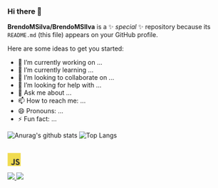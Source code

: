 ### Hi there 👋


**BrendoMSilva/BrendoMSIlva** is a ✨ _special_ ✨ repository because its `README.md` (this file) appears on your GitHub profile.

Here are some ideas to get you started:

- 🔭 I’m currently working on ...
- 🌱 I’m currently learning ...
- 👯 I’m looking to collaborate on ...
- 🤔 I’m looking for help with ...
- 💬 Ask me about ...
- 📫 How to reach me: ...
- 😄 Pronouns: ...
- ⚡ Fun fact: ...

![Anurag's github stats](https://github-readme-stats.vercel.app/api?username=BrendoMSilva&show_icons=true&theme=dark&hide_border=true&locale=pt-br&title_color=B3D3E8&icon_color=E61E01&text_color=F3ECE1&border_color=000000&bg_color=000000)
![Top Langs](https://github-readme-stats.vercel.app/api/top-langs/?username=BrendoMSilva&layout=compact&theme=dark&hide_border=true&locale=pt-br&border_color=000000&bg_color=000000)

<br><a href="https://github.com/anuraghazra/github-readme-stats">
  <img align="center" src="https://github.com/devicons/devicon/blob/master/icons/javascript/javascript-original.svg" width="30" heigth="30" />
</a>

<a href="mailto: brendosilvaxxt@gmail.com">
  <img src="https://img.shields.io/badge/-Gmail-%23EA4335?style=for-the-badge&logo=gmail&logoColor=white">
</a>

<a href="https://www.linkedin.com/in/brendo-silva-5510a0196/" target="_blank">
  <img src="https://img.shields.io/badge/-LinkedIn-%230077B5?style=for-the-badge&logo=linkedin&logoColor=white">
</a>



